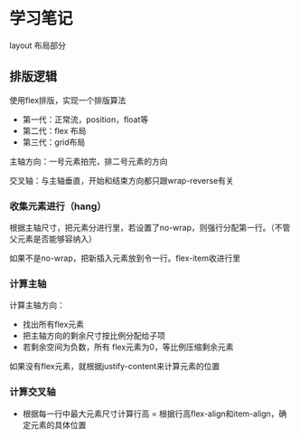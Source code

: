 # 学习笔记

layout 布局部分

## 排版逻辑

使用flex排版，实现一个排版算法

- 第一代：正常流，position，float等
- 第二代：flex 布局
- 第三代：grid布局

主轴方向：一号元素拍完，排二号元素的方向

交叉轴：与主轴垂直，开始和结束方向都只跟wrap-reverse有关

### 收集元素进行（hang）

根据主轴尺寸，把元素分进行里，若设置了no-wrap，则强行分配第一行。（不管父元素是否能够容纳入）

如果不是no-wrap，把新插入元素放到令一行。flex-item收进行里

### 计算主轴

计算主轴方向：

- 找出所有flex元素
- 把主轴方向的剩余尺寸按比例分配给子项
- 若剩余空间为负数，所有 flex元素为0，等比例压缩剩余元素

如果没有flex元素，就根据justify-content来计算元素的位置

### 计算交叉轴

- 根据每一行中最大元素尺寸计算行高
= 根据行高flex-align和item-align，确定元素的具体位置


